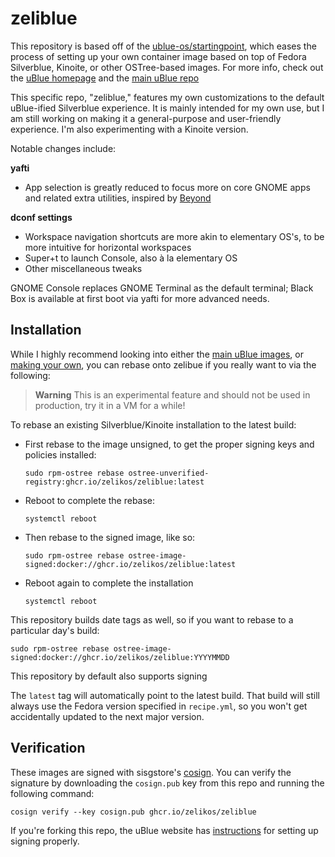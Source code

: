 # zeliblue

This repository is based off of the [ublue-os/startingpoint](https://github.com/ublue-os/startingpoint), which eases the process of setting up your own container image based on top of Fedora Silverblue, Kinoite, or other OSTree-based images. For more info, check out the [uBlue homepage](https://universal-blue.org/) and the [main uBlue repo](https://github.com/ublue-os/main/)

This specific repo, "zeliblue," features my own customizations to the default uBlue-ified Silverblue experience. It is mainly intended for my own use, but I am still working on making it a general-purpose and user-friendly experience. I'm also experimenting with a Kinoite version.

Notable changes include:

**yafti**
- App selection is greatly reduced to focus more on core GNOME apps and related extra utilities, inspired by [Beyond](https://github.com/ublue-os/beyond)

**dconf settings**
- Workspace navigation shortcuts are more akin to elementary OS's, to be more intuitive for horizontal workspaces
- Super+t to launch Console, also à la elementary OS
- Other miscellaneous tweaks

GNOME Console replaces GNOME Terminal as the default terminal; Black Box is available at first boot via yafti for more advanced needs.

## Installation

While I highly recommend looking into either the [main uBlue images](https://universal-blue.org/images/), or [making your own](https://universal-blue.org/tinker/make-your-own/), you can rebase onto zelibue if you really want to via the following:

> **Warning**
> This is an experimental feature and should not be used in production, try it in a VM for a while!

To rebase an existing Silverblue/Kinoite installation to the latest build:

- First rebase to the image unsigned, to get the proper signing keys and policies installed:
  ```
  sudo rpm-ostree rebase ostree-unverified-registry:ghcr.io/zelikos/zeliblue:latest
  ```
- Reboot to complete the rebase:
  ```
  systemctl reboot
  ```
- Then rebase to the signed image, like so:
  ```
  sudo rpm-ostree rebase ostree-image-signed:docker://ghcr.io/zelikos/zeliblue:latest
  ```
- Reboot again to complete the installation
  ```
  systemctl reboot
  ```


This repository builds date tags as well, so if you want to rebase to a particular day's build:

```
sudo rpm-ostree rebase ostree-image-signed:docker://ghcr.io/zelikos/zeliblue:YYYYMMDD
```

This repository by default also supports signing 

The `latest` tag will automatically point to the latest build. That build will still always use the Fedora version specified in `recipe.yml`, so you won't get accidentally updated to the next major version.

## Verification

These images are signed with sisgstore's [cosign](https://docs.sigstore.dev/cosign/overview/). You can verify the signature by downloading the `cosign.pub` key from this repo and running the following command:

    cosign verify --key cosign.pub ghcr.io/zelikos/zeliblue

If you're forking this repo, the uBlue website has [instructions](https://universal-blue.org/tinker/make-your-own/) for setting up signing properly.

